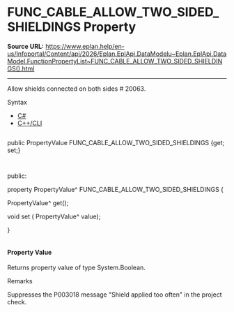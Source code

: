 # FUNC_CABLE_ALLOW_TWO_SIDED_SHIELDINGS Property

**Source URL:** https://www.eplan.help/en-us/Infoportal/Content/api/2026/Eplan.EplApi.DataModelu~Eplan.EplApi.DataModel.FunctionPropertyList~FUNC_CABLE_ALLOW_TWO_SIDED_SHIELDINGS().html

---

Allow shields connected on both sides # 20063.

Syntax

- [C#](#i-syntax-CS)
- [C++/CLI](#i-syntax-CPP2005)

```
```
public PropertyValue FUNC_CABLE_ALLOW_TWO_SIDED_SHIELDINGS {get; set;}
```
```

```
```
public:

property PropertyValue^ FUNC_CABLE_ALLOW_TWO_SIDED_SHIELDINGS {

   PropertyValue^ get();

   void set (    PropertyValue^ value);

}
```
```

#### Property Value

Returns property value of type System.Boolean.

Remarks

Suppresses the P003018 message "Shield applied too often" in the project check.
